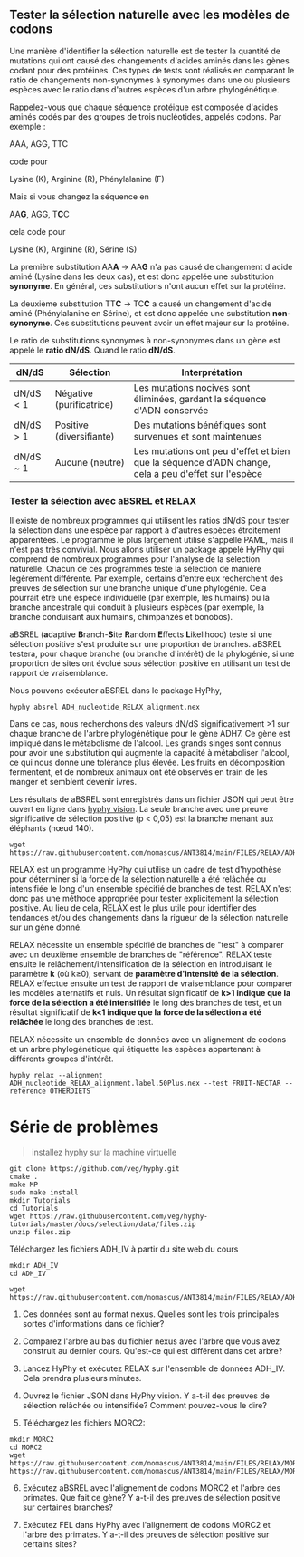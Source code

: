 ## Tester la sélection naturelle avec les modèles de codons

Une manière d'identifier la sélection naturelle est de tester la quantité de mutations qui ont causé des changements d'acides aminés dans les gènes codant pour des protéines. Ces types de tests sont réalisés en comparant le ratio de changements non-synonymes à synonymes dans une ou plusieurs espèces avec le ratio dans d'autres espèces d'un arbre phylogénétique.

Rappelez-vous que chaque séquence protéique est composée d'acides aminés codés par des groupes de trois nucléotides, appelés codons. Par exemple :

AAA, AGG, TTC

code pour

Lysine (K), Arginine (R), Phénylalanine (F)

Mais si vous changez la séquence en

AA**G**, AGG, T**C**C

cela code pour

Lysine (K), Arginine (R), Sérine (S)

La première substitution AA**A** -> AA**G** n'a pas causé de changement d'acide aminé (Lysine dans les deux cas), et est donc appelée une substitution **synonyme**. En général, ces substitutions n'ont aucun effet sur la protéine.

La deuxième substitution TT**C** -> TC**C** a causé un changement d'acide aminé (Phénylalanine en Sérine), et est donc appelée une substitution **non-synonyme**. Ces substitutions peuvent avoir un effet majeur sur la protéine.

Le ratio de substitutions synonymes à non-synonymes dans un gène est appelé le **ratio dN/dS**.
Quand le ratio **dN/dS**.

dN/dS | Sélection | Interprétation
--- | --- | ---
dN/dS < 1 | Négative (purificatrice) | Les mutations nocives sont éliminées, gardant la séquence d'ADN conservée
dN/dS > 1 | Positive (diversifiante) | Des mutations bénéfiques sont survenues et sont maintenues
dN/dS ~ 1 | Aucune (neutre) | Les mutations ont peu d'effet et bien que la séquence d'ADN change, cela a peu d'effet sur l'espèce

### Tester la sélection avec aBSREL et RELAX

Il existe de nombreux programmes qui utilisent les ratios dN/dS pour tester la sélection dans une espèce par rapport à d'autres espèces étroitement apparentées. Le programme le plus largement utilisé s'appelle PAML, mais il n'est pas très convivial. Nous allons utiliser un package appelé HyPhy qui comprend de nombreux programmes pour l'analyse de la sélection naturelle. Chacun de ces programmes teste la sélection de manière légèrement différente. Par exemple, certains d'entre eux recherchent des preuves de sélection sur une branche unique d'une phylogénie. Cela pourrait être une espèce individuelle (par exemple, les humains) ou la branche ancestrale qui conduit à plusieurs espèces (par exemple, la branche conduisant aux humains, chimpanzés et bonobos).

aBSREL (**a**daptive **B**ranch-**S**ite **R**andom **E**ffects **L**ikelihood) teste si une sélection positive s'est produite sur une proportion de branches. aBSREL testera, pour chaque branche (ou branche d'intérêt) de la phylogénie, si une proportion de sites ont évolué sous sélection positive en utilisant un test de rapport de vraisemblance.

Nous pouvons exécuter aBSREL dans le package HyPhy,

```
hyphy absrel ADH_nucleotide_RELAX_alignment.nex
```

Dans ce cas, nous recherchons des valeurs dN/dS significativement >1 sur chaque branche de l'arbre phylogénétique pour le gène ADH7. Ce gène est impliqué dans le métabolisme de l'alcool. Les grands singes sont connus pour avoir une substitution qui augmente la capacité à métaboliser l'alcool, ce qui nous donne une tolérance plus élevée. Les fruits en décomposition fermentent, et de nombreux animaux ont été observés en train de les manger et semblent devenir ivres.

Les résultats de aBSREL sont enregistrés dans un fichier JSON qui peut être ouvert en ligne dans [hyphy vision](vision.hyphy.org). La seule branche avec une preuve significative de sélection positive (p < 0,05) est la branche menant aux éléphants (nœud 140).

```
wget https://raw.githubusercontent.com/nomascus/ANT3814/main/FILES/RELAX/ADH_nucleotide_RELAX_alignment.label.nex
```

RELAX est un programme HyPhy qui utilise un cadre de test d'hypothèse pour déterminer si la force de la sélection naturelle a été relâchée ou intensifiée le long d'un ensemble spécifié de branches de test. RELAX n'est donc pas une méthode appropriée pour tester explicitement la sélection positive. Au lieu de cela, RELAX est le plus utile pour identifier des tendances et/ou des changements dans la rigueur de la sélection naturelle sur un gène donné.

RELAX nécessite un ensemble spécifié de branches de "test" à comparer avec un deuxième ensemble de branches de "référence". RELAX teste ensuite le relâchement/intensification de la sélection en introduisant le paramètre **k** (où k≥0), servant de **paramètre d'intensité de la sélection**. RELAX effectue ensuite un test de rapport de vraisemblance pour comparer les modèles alternatifs et nuls. Un résultat significatif de **k>1 indique que la force de la sélection a été intensifiée** le long des branches de test, et un résultat significatif de **k<1 indique que la force de la sélection a été relâchée** le long des branches de test.

RELAX nécessite un ensemble de données avec un alignement de codons et un arbre phylogénétique qui étiquette les espèces appartenant à différents groupes d'intérêt.

```
hyphy relax --alignment ADH_nucleotide_RELAX_alignment.label.50Plus.nex --test FRUIT-NECTAR --reference OTHERDIETS
```

# Série de problèmes

> installez hyphy sur la machine virtuelle

```
git clone https://github.com/veg/hyphy.git
cmake .
make MP
sudo make install
mkdir Tutorials
cd Tutorials
wget https://raw.githubusercontent.com/veg/hyphy-tutorials/master/docs/selection/data/files.zip
unzip files.zip
```
Téléchargez les fichiers ADH_IV à partir du site web du cours
```
mkdir ADH_IV
cd ADH_IV

wget https://raw.githubusercontent.com/nomascus/ANT3814/main/FILES/RELAX/ADH_nucleotide_RELAX_alignment50Plus.label
```

1. Ces données sont au format nexus. Quelles sont les trois principales sortes d'informations dans ce fichier?

2. Comparez l'arbre au bas du fichier nexus avec l'arbre que vous avez construit au dernier cours. Qu'est-ce qui est différent dans cet arbre?

3. Lancez HyPhy et exécutez RELAX sur l'ensemble de données ADH_IV. Cela prendra plusieurs minutes.

4. Ouvrez le fichier JSON dans HyPhy vision. Y a-t-il des preuves de sélection relâchée ou intensifiée? Comment pouvez-vous le dire?

5. Téléchargez les fichiers MORC2:
```
mkdir MORC2 
cd MORC2
wget https://raw.githubusercontent.com/nomascus/ANT3814/main/FILES/RELAX/MORC2_sim_muscleco_Name.fasta
https://raw.githubusercontent.com/nomascus/ANT3814/main/FILES/RELAX/MORC2_species.nwk
```
6. Exécutez aBSREL avec l'alignement de codons MORC2 et l'arbre des primates. Que fait ce gène? Y a-t-il des preuves de sélection positive sur certaines branches?

7. Exécutez FEL dans HyPhy avec l'alignement de codons MORC2 et l'arbre des primates. Y a-t-il des preuves de sélection positive sur certains sites?
